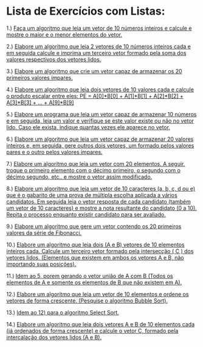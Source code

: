 # Lista de Exercícios com Listas:

1.) [Faça um algoritmo que leia um vetor de 10 números inteiros e calcule e mostre o maior  e o menor elementos do vetor.](Ex_001.py)

2.) [Elabore um algoritmo que leia 2 vetores de 10 números inteiros cada e em seguida calcule e imprima um terceiro vetor formado pela soma dos valores respectivos dos vetores lidos.](Ex_002.py)

3.) [Elabore um algoritmo que crie um vetor capaz de armazenar os 20 primeiros valores ímpares.](Ex_003.py)

4.) [Elabore um algoritmo que leia dois vetores de 10 valores cada e calcule o produto escalar entre eles:
	PE =  A[0]*B[0] + A[1]*B[1] + A[2]*B[2] + A[3]*B[3] + ... + A[9]*B[9]](Ex_004.py)
  
5.) [Elabore um programa que leia um vetor capaz de armazenar 10 números e em seguida, leia um valor e verifique se este valor existe ou não no vetor lido. Caso ele exista, indique quantas vezes ele aparece no vetor.](Ex_005.py)

6.) [Elabore um algoritmo que leia um vetor capaz de armazenar 20 valores inteiros e, em seguida, gere outros dois vetores, um formado  pelos valores pares e o outro pelos valores ímpares.](Ex_006.py)

7.) [Elabore um algoritmo que leia um vetor com 20 elementos. A seguir, troque o primeiro elemento com o décimo primeiro, o segundo com o décimo segundo, etc., e mostre o vetor assim modificado.](Ex_007.py)

8.) [Elabore um algoritmo que leia um vetor de 10 caracteres (a, b, c, d ou e) que é o gabarito de uma prova de múltipla escolha aplicada a vários candidatos. Em seguida leia o vetor resposta de cada candidato (também um vetor de 10 caracteres) e mostre a nota resultante do candidato (0 a 10).  Repita o processo enquanto existir candidato para ser avaliado.](Ex_008.py)

9.) [Elabore um algoritmo que gere um vetor contendo os 20 primeiros valores da série de Fibonacci.](Ex_009.py)

10.) [Elabore um algoritmo que leia dois (A e B) vetores de 10 elementos inteiros cada. Calcule um terceiro vetor formado pela intersecção ( C ) dos vetores lidos. (Elementos que existem em ambos os vetores A e B, não importando suas posições).](Ex_010.py)

11.) [Idem ao 5, porem gerando o vetor união de A com B (Todos os elementos de A e somente os elementos de B que não existem em A).](Ex_011.py)

12.) [Elabore um algoritmo que leia um vetor de 10 elementos e ordene os vetores de forma crescente. (Pesquise o algoritmo Bubble Sort).](Ex_012.py)

13.) [Idem ao 12) para o algoritmo  Select Sort.](Ex_013.py)

14.) [Elabore um algoritmo que leia dois vetores A e B de 10 elementos cada (já ordenados de forma crescente) e calcule o vetor C, formado pela intercalação dos vetores lidos (A e B).](Ex_014.py)
